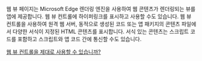 ﻿웹 뷰 페이지는 Microsoft Edge 렌더링 엔진을 사용하여 웹 콘텐츠가 렌더링되는 뷰를 앱에 제공합니다. 웹 뷰 컨트롤에 하이퍼링크를 표시하고 사용할 수도 있습니다.  웹 뷰 컨트롤을 사용하여 원격 웹 서버, 동적으로 생성된 코드 또는 앱 패키지의 콘텐츠 파일에서 다양한 서식이 지정된 HTML 콘텐츠를 표시합니다. 서식 있는 콘텐츠는 스크립트 코드를 포함하고 스크립트와 앱 코드 간에 통신할 수도 있습니다.

[웹 뷰 컨트롤을 제대로 사용할 수 있습니까?](https://docs.microsoft.com/microsoft-edge/webview2/gettingstarted/winui)
